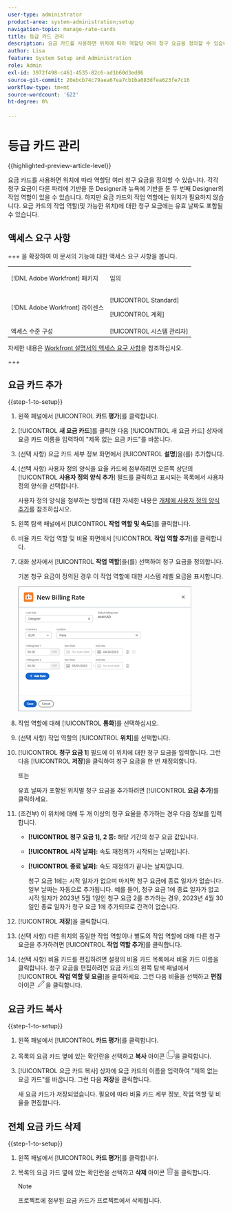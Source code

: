 ```yaml
---
user-type: administrator
product-area: system-administration;setup
navigation-topic: manage-rate-cards
title: 등급 카드 관리
description: 요금 카드를 사용하면 위치에 따라 역할당 여러 청구 요금을 정의할 수 있습니다.
author: Lisa
feature: System Setup and Administration
role: Admin
exl-id: 3972f498-c461-4535-82c6-ad1b60d3ed86
source-git-commit: 20ebcb74c79aea67ea7cb1ba083dfea623fe7c16
workflow-type: tm+mt
source-wordcount: '622'
ht-degree: 0%

---
```


# 등급 카드 관리

{{highlighted-preview-article-level}}

요금 카드를 사용하면 위치에 따라 역할당 여러 청구 요금을 정의할 수 있습니다. 각각 청구 요금이 다른 파리에 기반을 둔 Designer과 뉴욕에 기반을 둔 두 번째 Designer의 작업 역할이 있을 수 있습니다. 하지만 요금 카드의 작업 역할에는 위치가 필요하지 않습니다. 요금 카드의 작업 역할(및 가능한 위치)에 대한 청구 요금에는 유효 날짜도 포함될 수 있습니다.

## 액세스 요구 사항

+++ 을 확장하여 이 문서의 기능에 대한 액세스 요구 사항을 봅니다.

<table style="table-layout:auto"> 
 <col> 
 <col> 
 <tbody> 
  <tr> 
   <td>[!DNL Adobe Workfront] 패키지</td> 
   <td><p>임의</p></td> 
  </tr> 
  <tr> 
   <td>[!DNL Adobe Workfront] 라이센스</td> 
   <td><p>[!UICONTROL Standard]</p>
       <p>[!UICONTROL 계획]</p></td>
  </tr> 
  <tr> 
   <td>액세스 수준 구성</td> 
   <td>[!UICONTROL 시스템 관리자]</td> 
  </tr> 
 </tbody> 
</table>

자세한 내용은 [Workfront 설명서의 액세스 요구 사항](/help/quicksilver/administration-and-setup/add-users/access-levels-and-object-permissions/access-level-requirements-in-documentation.md)을 참조하십시오.

+++

## 요금 카드 추가

{{step-1-to-setup}}

1. 왼쪽 패널에서 [!UICONTROL **카드 평가**]&#x200B;를 클릭합니다.
1. [!UICONTROL **새 요금 카드**]&#x200B;를 클릭한 다음 [!UICONTROL 새 요금 카드] 상자에 요금 카드 이름을 입력하여 &quot;제목 없는 요금 카드&quot;를 바꿉니다.
1. (선택 사항) 요금 카드 세부 정보 화면에서 [!UICONTROL **설명**]&#x200B;을(를) 추가합니다.
1. (선택 사항) 사용자 정의 양식을 요율 카드에 첨부하려면 오른쪽 상단의 [!UICONTROL **사용자 정의 양식 추가**] 필드를 클릭하고 표시되는 목록에서 사용자 정의 양식을 선택합니다.

   사용자 정의 양식을 첨부하는 방법에 대한 자세한 내용은 [개체에 사용자 정의 양식 추가](/help/quicksilver/workfront-basics/work-with-custom-forms/add-a-custom-form-to-an-object.md)를 참조하십시오.

1. 왼쪽 탐색 패널에서 [!UICONTROL **작업 역할 및 속도**]&#x200B;를 클릭합니다.
1. 비율 카드 작업 역할 및 비율 화면에서 [!UICONTROL **작업 역할 추가**]&#x200B;를 클릭합니다.
1. 대화 상자에서 [!UICONTROL **작업 역할**]&#x200B;을(를) 선택하여 청구 요금을 정의합니다.

   기본 청구 요금이 정의된 경우 이 작업 역할에 대한 시스템 레벨 요금을 표시합니다.

   ![새 청구 요금 대화 상자](assets/location-rate-for-rate-card.png)

1. 작업 역할에 대해 [!UICONTROL **통화**]&#x200B;를 선택하십시오.
1. (선택 사항) 작업 역할의 [!UICONTROL **위치**]&#x200B;를 선택합니다.
1. [!UICONTROL **청구 요금 1**] 필드에 이 위치에 대한 청구 요금을 입력합니다. 그런 다음 [!UICONTROL **저장**]&#x200B;을 클릭하여 청구 요금을 한 번 재정의합니다.

   또는

   유효 날짜가 포함된 위치별 청구 요금을 추가하려면 [!UICONTROL **요금 추가**]&#x200B;를 클릭하세요.

1. (조건부) 이 위치에 대해 두 개 이상의 청구 요율을 추가하는 경우 다음 정보를 입력합니다.

   * **[!UICONTROL 청구 요금 1], 2 등:** 해당 기간의 청구 요금 값입니다.
   * **[!UICONTROL 시작 날짜]:** 속도 재정의가 시작되는 날짜입니다.
   * **[!UICONTROL 종료 날짜]:** 속도 재정의가 끝나는 날짜입니다.

     청구 요금 1에는 시작 일자가 없으며 마지막 청구 요금에 종료 일자가 없습니다. 일부 날짜는 자동으로 추가됩니다. 예를 들어, 청구 요금 1에 종료 일자가 없고 시작 일자가 2023년 5월 1일인 청구 요금 2를 추가하는 경우, 2023년 4월 30일인 종료 일자가 청구 요금 1에 추가되므로 간격이 없습니다.

1. [!UICONTROL **저장**]&#x200B;을 클릭합니다.
1. (선택 사항) 다른 위치의 동일한 작업 역할이나 별도의 작업 역할에 대해 다른 청구 요금을 추가하려면 [!UICONTROL **작업 역할 추가**]&#x200B;를 클릭합니다.
1. (선택 사항) 비율 카드를 편집하려면 설정의 비율 카드 목록에서 비율 카드 이름을 클릭합니다. 청구 요금을 편집하려면 요금 카드의 왼쪽 탐색 패널에서 [!UICONTROL **작업 역할 및 요금**]&#x200B;을 클릭하세요. 그런 다음 비율을 선택하고 **편집** 아이콘 ![편집 아이콘](assets/edit-icon.png)을 클릭합니다.

## 요금 카드 복사

{{step-1-to-setup}}

1. 왼쪽 패널에서 [!UICONTROL **카드 평가**]&#x200B;를 클릭합니다.
1. 목록의 요금 카드 옆에 있는 확인란을 선택하고 **복사** 아이콘 ![복사 아이콘](assets/copy-icon.png)을 클릭합니다.
1. [!UICONTROL 요금 카드 복사] 상자에 요금 카드의 이름을 입력하여 &quot;제목 없는 요금 카드&quot;를 바꿉니다. 그런 다음 **저장**&#x200B;을 클릭합니다.

   새 요금 카드가 저장되었습니다. 필요에 따라 비율 카드 세부 정보, 작업 역할 및 비율을 편집합니다.

## 전체 요금 카드 삭제

{{step-1-to-setup}}

1. 왼쪽 패널에서 [!UICONTROL **카드 평가**]&#x200B;를 클릭합니다.
1. 목록의 요금 카드 옆에 있는 확인란을 선택하고 **삭제** 아이콘 ![삭제 아이콘](assets/delete.png)을 클릭합니다.

   >[!NOTE]
   >
   >프로젝트에 첨부된 요금 카드가 프로젝트에서 삭제됩니다.
